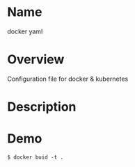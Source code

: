 # Name
docker yaml

# Overview
Configuration file for docker & kubernetes 

# Description

# Demo

```
$ docker buid -t .
```
